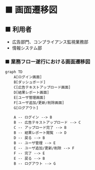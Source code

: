 # ■ 画面遷移図
## ■ 利用者
- 広告部門、コンプライアンス監視業務部
- 情報システム部

### ■ 業務フロー遂行における画面遷移図
```mermaid
graph TD
    A[ログイン画面]
    B[ダッシュボード]
    C[広告テキストアップロード画面]
    D[結果レポート画面]
    E[ユーザ管理画面]
    F[ユーザ追加/更新/削除画面]
    G[ログアウト]

    A -- ログイン --> B
    B -- 広告テキストアップロード --> C
    C -- アップロード完了 --> B
    B -- 結果レポート閲覧 --> D
    D -- 戻る --> B
    B -- ユーザ管理 --> E
    E -- ユーザ追加/更新/削除 --> F
    F -- 完了 --> E
    E -- 戻る --> B
    B -- ログアウト --> G
```
